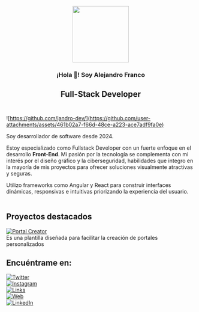 <p align="center" width="300">
   <a href="https://jandro.pages.dev" target="_blank">
     <img align="center" width="150" src="https://github.com/user-attachments/assets/8536206f-4524-448e-8489-4ca625a03b6d"/>
   </a>
   <h3 align="center">¡Hola 👋! Soy Alejandro Franco</h3>
   <h2 align="center">Full-Stack Developer<br/><br/></h2>
</p>

![https://github.com/jandro-dev/](https://github.com/user-attachments/assets/461b02a7-f66d-48ce-a223-ace7adf9fa0e)

Soy desarrollador de software desde 2024.

Estoy especializado como Fullstack Developer con un fuerte enfoque en el desarrollo **Front-End**. Mi pasión por la tecnología se complementa con mi interés por el diseño gráfico y la ciberseguridad, habilidades que integro en la mayoría de mis proyectos para ofrecer soluciones visualmente atractivas y seguras.

Utilizo frameworks como Angular y React para construir interfaces dinámicas, responsivas e intuitivas priorizando la experiencia del usuario.  
<br/>

## Proyectos destacados

[![Portal Creator](https://img.shields.io/badge/Portal_Creator-purple?style=for-the-badge)](https://portalcreator.pages.dev/)  
Es una plantilla diseñada para facilitar la creación de portales personalizados

## Encuéntrame en:

[![Twitter](https://img.shields.io/badge/Twitter-@Jandro__Dev-purple?style=for-the-badge&logo=x&labelColor=black)](https://x.com/jandro_dev/)
<br/>
[![Instagram](https://img.shields.io/badge/Instagram-@Jandro__Dev-purple?style=for-the-badge&logo=instagram&labelColor=black)](https://www.instagram.com/jandro_dev/)
<br/>
[![Links](https://img.shields.io/badge/Links-jandro.pages.dev-purple?style=for-the-badge&logo=Linktree&logoColor=%23fff&labelColor=black)](https://jandro.pages.dev/)
<br/>
[![Web](https://img.shields.io/badge/Web-jdportfolio.pages.dev-purple?style=for-the-badge&logo=dev.to&logoColor=%23fff&labelColor=black)](https://jdportfolio.pages.dev/)
<br/>
[![LinkedIn](https://img.shields.io/badge/LinkedIn-Alejandro_Franco_Perez-purple?style=for-the-badge&logo=inspire&logoColor=%23fff&labelColor=black)](https://www.linkedin.com/in/jandrodev/)
<br/>















<!--
**jandro-dev/jandro-dev** is a ✨ _special_ ✨ repository because its `README.md` (this file) appears on your GitHub profile.

Here are some ideas to get you started:

- 🔭 I’m currently working on ...
- 🌱 I’m currently learning ...
- 👯 I’m looking to collaborate on ...
- 🤔 I’m looking for help with ...
- 💬 Ask me about ...
- 📫 How to reach me: ...
- 😄 Pronouns: ...
- ⚡ Fun fact: ...
-->
